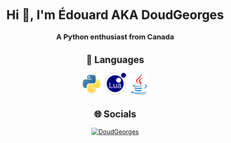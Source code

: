 <h1 align="center">Hi 👋, I'm Édouard AKA DoudGeorges</h1>
<h3 align="center">A Python enthusiast from Canada</h3>

<h2 align="center">🤖 Languages</h2>
<p align="center">
<a href="https://www.python.org" target="_blank" rel="noreferrer"> <img src="https://raw.githubusercontent.com/devicons/devicon/master/icons/python/python-original.svg" alt="Python" width="50" height="50" /></a>
  <a href="https://www.lua.org" target="_blank" rel="noreferrer"> <img src="https://raw.githubusercontent.com/devicons/devicon/master/icons/lua/lua-original.svg" alt="Java" width="50" height="50" /></a>
<a href="https://www.java.com" target="_blank" rel="noreferrer"> <img src="https://raw.githubusercontent.com/devicons/devicon/master/icons/java/java-original.svg" alt="Java" width="50" height="50" /></a>
</p>

<h2 align="center">🌐 Socials</h2>
<p align="center">
<a href="https://www.youtube.com/@DoudGeorges" target="blank"><img align="center" src="https://raw.githubusercontent.com/rahuldkjain/github-profile-readme-generator/master/src/images/icons/Social/youtube.svg" alt="DoudGeorges" height="40" width="55" /></a>
</p>

